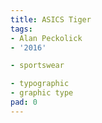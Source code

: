 ```yaml
---
title: ASICS Tiger
tags:
- Alan Peckolick
- '2016'

- sportswear

- typographic
- graphic type
pad: 0
---
```


